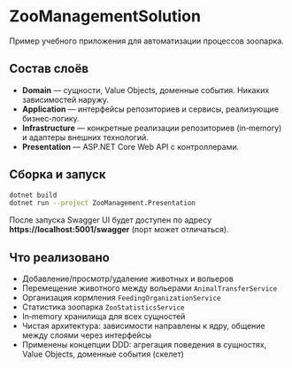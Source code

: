 # ZooManagementSolution

Пример учебного приложения для автоматизации процессов зоопарка.

## Состав слоёв

* **Domain** — сущности, Value Objects, доменные события. Никаких зависимостей наружу.
* **Application** — интерфейсы репозиториев и сервисы, реализующие бизнес‐логику.
* **Infrastructure** — конкретные реализации репозиториев (in‐memory) и адаптеры внешних технологий.
* **Presentation** — ASP.NET Core Web API с контроллерами.

## Сборка и запуск

```bash
dotnet build
dotnet run --project ZooManagement.Presentation
```

После запуска Swagger UI будет доступен по адресу **https://localhost:5001/swagger** (порт может отличаться).

## Что реализовано

* Добавление/просмотр/удаление животных и вольеров  
* Перемещение животного между вольерами `AnimalTransferService`  
* Организация кормления `FeedingOrganizationService`  
* Статистика зоопарка `ZooStatisticsService`  
* In‐memory хранилища для всех сущностей  
* Чистая архитектура: зависимости направлены к ядру, общение между слоями через интерфейсы  
* Применены концепции DDD: агрегация поведения в сущностях, Value Objects, доменные события (скелет)  

